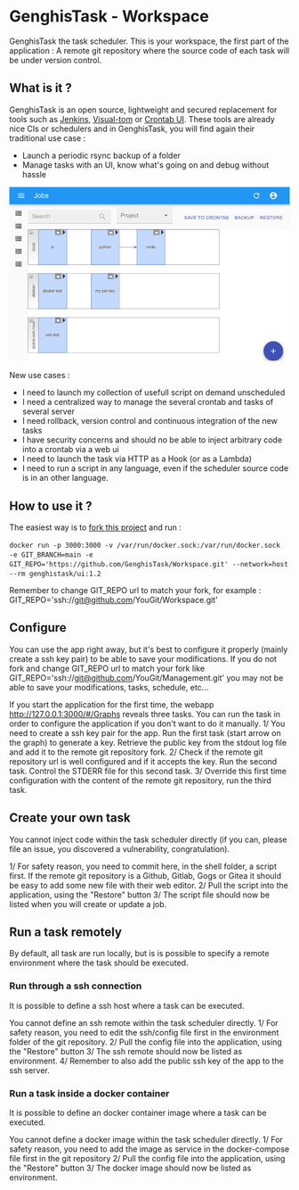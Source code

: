 # GenghisTask - Workspace

GenghisTask the task scheduler. This is your workspace, the first part of the application : A remote git repository where the source code of each task will be under version control.

## What is it ?

GenghisTask is an open source, lightweight and secured replacement for tools such as [Jenkins](https://www.jenkins.io/), [Visual-tom](https://www.absyss.com/) or [Crontab UI](https://lifepluslinux.blogspot.com/2015/06/crontab-ui-easy-and-safe-way-to-manage.html). These tools are already nice CIs or schedulers and in GenghisTask, you will find again their traditional use case :
- Launch a periodic rsync backup of a folder
- Manage tasks with an UI, know what's going on and debug without hassle

![illustration](./illustration.png)

New use cases :
- I need to launch my collection of usefull script on demand unscheduled
- I need a centralized way to manage the several crontab and tasks of several server
- I need rollback, version control and continuous integration of the new tasks
- I have security concerns and should no be able to inject arbitrary code into a crontab via a web ui
- I need to launch the task via HTTP as a Hook (or as a Lambda)
- I need to run a script in any language, even if the scheduler source code is in an other language.


## How to use it ?

The easiest way is to [fork this project](https://github.com/GenghisTask/Management/fork) and run : 

```docker run -p 3000:3000 -v /var/run/docker.sock:/var/run/docker.sock  -e GIT_BRANCH=main -e GIT_REPO='https://github.com/GenghisTask/Workspace.git' --network=host --rm genghistask/ui:1.2```

Remember to change GIT_REPO url to match your fork, for example : GIT_REPO='ssh://git@github.com/YouGit/Workspace.git'

## Configure

You can use the app right away, but it's best to configure it properly (mainly create a ssh key pair) to be able to save your modifications. If you do not fork and change GIT_REPO url to match your fork like GIT_REPO='ssh://git@github.com/YouGit/Management.git' you may not be able to save your modifications, tasks, schedule, etc...

If you start the application for the first time, the webapp http://127.0.0.1:3000/#/Graphs reveals three tasks. You can run the task in order to configure the application if you don't want to do it manually.
1/ You need to create a ssh key pair for the app. Run the first task (start arrow on the graph) to generate a key. Retrieve the public key from the stdout log file and add it to the remote git repository fork.
2/ Check if the remote git repository url is well configured and if it accepts the key. Run the second task. Control the STDERR file for this second task. 
3/ Override this first time configuration with the content of the remote git repository, run the third task.


## Create your own task

You cannot inject code within the task scheduler directly (if you can, please file an issue, you discovered a vulnerability, congratulation). 

1/ For safety reason, you need to commit here, in the shell folder, a script first. If the remote git repository is a Github, Gitlab, Gogs or Gitea it should be easy to add some new file with their web editor.
2/ Pull the script into the application, using the "Restore" button
3/ The script file should now be listed when you will create or update a job.


## Run a task remotely

By default, all task are run locally, but is is possible to specify a remote environment where the task should be executed.


### Run through a ssh connection

It is possible to define a ssh host where a task can be executed.

You cannot define an ssh remote within the task scheduler directly.
1/ For safety reason, you need to edit the ssh/config file first in the environment folder of the git repository.
2/ Pull the config file into the application, using the "Restore" button
3/ The ssh remote should now be listed as environment.
4/ Remember to also add the public ssh key of the app to the ssh server.

### Run a task inside a docker container

It is possible to define an docker container image where a task can be executed.

You cannot define a docker image within the task scheduler directly.
1/ For safety reason, you need to add the image as service in the docker-compose file first in the git repository
2/ Pull the config file into the application, using the "Restore" button
3/ The docker image should now be listed as environment.
